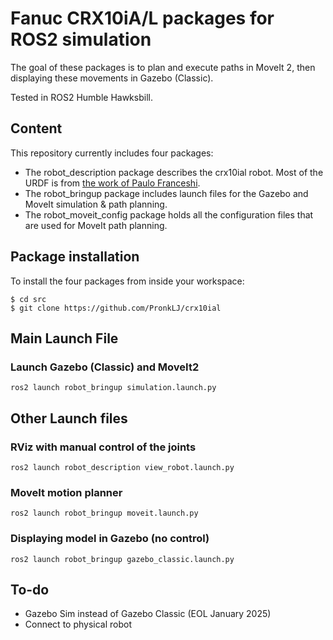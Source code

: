 # Fanuc CRX10iA/L packages for ROS2 simulation
The goal of these packages is to plan and execute paths in MoveIt 2, then displaying these movements in Gazebo (Classic).

Tested in ROS2 Humble Hawksbill.

## Content
This repository currently includes four packages:
* The robot_description package describes the crx10ial robot. Most of the URDF is from [the work of Paulo Franceshi](https://github.com/paolofrance/crx_description).
* The robot_bringup package includes launch files for the Gazebo and MoveIt simulation & path planning.
* The robot_moveit_config package holds all the configuration files that are used for MoveIt path planning.

## Package installation

To install the four packages from inside your workspace:
```console
$ cd src
$ git clone https://github.com/PronkLJ/crx10ial
```

## Main Launch File
### Launch Gazebo (Classic) and MoveIt2
```console
ros2 launch robot_bringup simulation.launch.py
```

## Other Launch files
### RViz with manual control of the joints
```console
ros2 launch robot_description view_robot.launch.py
```
### MoveIt motion planner
```console
ros2 launch robot_bringup moveit.launch.py
```
### Displaying model in Gazebo (no control)
```console
ros2 launch robot_bringup gazebo_classic.launch.py
```

## To-do
* Gazebo Sim instead of Gazebo Classic (EOL January 2025)
* Connect to physical robot
